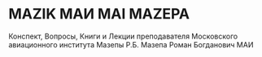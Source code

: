 # MAZIK МАИ MAI MAZEPA
Конспект, Вопросы, Книги и Лекции преподавателя Московского авиационного института Мазепы Р.Б.
Мазепа Роман Богданович МАИ
